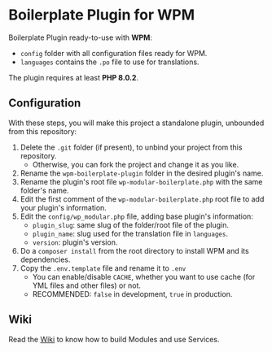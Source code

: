 # Boilerplate Plugin for WPM

Boilerplate Plugin ready-to-use with **WPM**:
- `config` folder with all configuration files ready for WPM.
- `languages` contains the `.po` file to use for translations.

The plugin requires at least **PHP 8.0.2**.

## Configuration

With these steps, you will make this project a standalone plugin, unbounded from this repository: 
1. Delete the `.git` folder (if present), to unbind your project from this repository.
   - Otherwise, you can fork the project and change it as you like.
3. Rename the `wpm-boilerplate-plugin` folder in the desired plugin's name.
4. Rename the plugin's root file `wp-modular-boilerplate.php` with the same folder's name.
5. Edit the first comment of the `wp-modular-boilerplate.php` root file to add your plugin's information.
6. Edit the `config/wp_modular.php` file, adding base plugin's information:
   - `plugin_slug`: same slug of the folder/root file of the plugin.
   - `plugin_name`: slug used for the translation file in `languages`.
   - `version`: plugin's version.
7. Do a `composer install` from the root directory to install WPM and its dependencies.
8. Copy the `.env.template` file and rename it to `.env`
   - You can enable/disable `CACHE`, whether you want to use cache (for YML files and other files) or not.
   - RECOMMENDED: `false` in development, `true` in production.

## Wiki
Read the [Wiki](https://github.com/Skazzino/wpm-boilerplate-plugin/wiki) to know how to build Modules and use Services.
